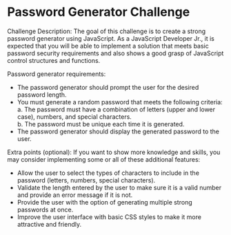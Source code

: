 # Password Generator Challenge

Challenge Description:
The goal of this challenge is to create a strong password generator using JavaScript. As a JavaScript Developer Jr., it is expected that you will be able to implement a solution that meets basic password security requirements and also shows a good grasp of JavaScript control structures and functions.

Password generator requirements:
- The password generator should prompt the user for the desired password length.
- You must generate a random password that meets the following criteria:
  <br/>
  a. The password must have a combination of letters (upper and lower case), numbers, and special characters.
  <br/>
  b. The password must be unique each time it is generated.
- The password generator should display the generated password to the user.

Extra points (optional):
If you want to show more knowledge and skills, you may consider implementing some or all of these additional features:
- Allow the user to select the types of characters to include in the password (letters, numbers, special characters).
- Validate the length entered by the user to make sure it is a valid number and provide an error message if it is not.
- Provide the user with the option of generating multiple strong passwords at once.
- Improve the user interface with basic CSS styles to make it more attractive and friendly.
